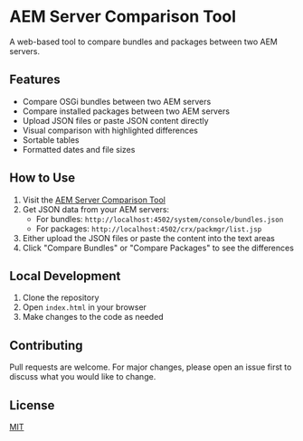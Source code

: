 # AEM Server Comparison Tool

A web-based tool to compare bundles and packages between two AEM servers.

## Features

- Compare OSGi bundles between two AEM servers
- Compare installed packages between two AEM servers
- Upload JSON files or paste JSON content directly
- Visual comparison with highlighted differences
- Sortable tables
- Formatted dates and file sizes

## How to Use

1. Visit the [AEM Server Comparison Tool](https://iamsudhanshu.github.io/AEM-Tools/)
2. Get JSON data from your AEM servers:
   - For bundles: `http://localhost:4502/system/console/bundles.json`
   - For packages: `http://localhost:4502/crx/packmgr/list.jsp`
3. Either upload the JSON files or paste the content into the text areas
4. Click "Compare Bundles" or "Compare Packages" to see the differences

## Local Development

1. Clone the repository
2. Open `index.html` in your browser
3. Make changes to the code as needed

## Contributing

Pull requests are welcome. For major changes, please open an issue first to discuss what you would like to change.

## License

[MIT](https://choosealicense.com/licenses/mit/) 
